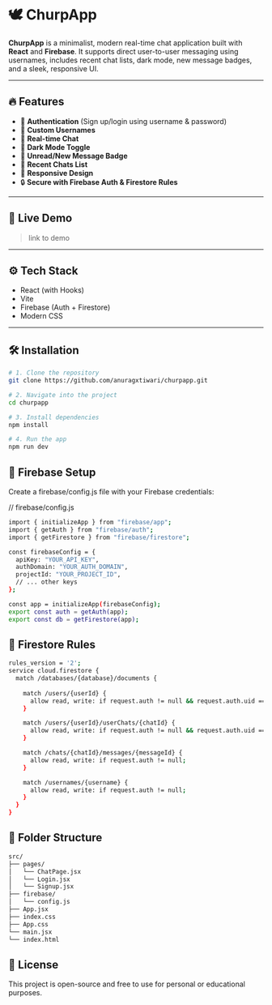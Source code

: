 # 🕊️ ChurpApp

**ChurpApp** is a minimalist, modern real-time chat application built with **React** and **Firebase**. It supports direct user-to-user messaging using usernames, includes recent chat lists, dark mode, new message badges, and a sleek, responsive UI.

---

## 🔥 Features

- 🔐 **Authentication** (Sign up/login using username & password)
- 👤 **Custom Usernames**
- 💬 **Real-time Chat**
- 🌙 **Dark Mode Toggle**
- 📨 **Unread/New Message Badge**
- 📃 **Recent Chats List**
- 📱 **Responsive Design**
- 🔒 **Secure with Firebase Auth & Firestore Rules**

---

## 🚀 Live Demo

> link to demo

---

## ⚙️ Tech Stack

- React (with Hooks)
- Vite
- Firebase (Auth + Firestore)
- Modern CSS

---

## 🛠️ Installation

```bash
# 1. Clone the repository
git clone https://github.com/anuragxtiwari/churpapp.git

# 2. Navigate into the project
cd churpapp

# 3. Install dependencies
npm install

# 4. Run the app
npm run dev
```
## 🔐 Firebase Setup
Create a firebase/config.js file with your Firebase credentials:

// firebase/config.js
```bash
import { initializeApp } from "firebase/app";
import { getAuth } from "firebase/auth";
import { getFirestore } from "firebase/firestore";

const firebaseConfig = {
  apiKey: "YOUR_API_KEY",
  authDomain: "YOUR_AUTH_DOMAIN",
  projectId: "YOUR_PROJECT_ID",
  // ... other keys
};

const app = initializeApp(firebaseConfig);
export const auth = getAuth(app);
export const db = getFirestore(app);
```
## 🧾 Firestore Rules
```bash
rules_version = '2';
service cloud.firestore {
  match /databases/{database}/documents {
    
    match /users/{userId} {
      allow read, write: if request.auth != null && request.auth.uid == userId;
    }

    match /users/{userId}/userChats/{chatId} {
      allow read, write: if request.auth != null && request.auth.uid == userId;
    }

    match /chats/{chatId}/messages/{messageId} {
      allow read, write: if request.auth != null;
    }

    match /usernames/{username} {
      allow read, write: if request.auth != null;
    }
  }
}
```
## 📁 Folder Structure
```bash
src/
├── pages/
│   └── ChatPage.jsx
│   └── Login.jsx
│   └── Signup.jsx
├── firebase/
│   └── config.js
├── App.jsx
├── index.css
├── App.css
└── main.jsx
└── index.html
```
## 📄 License
This project is open-source and free to use for personal or educational purposes.
